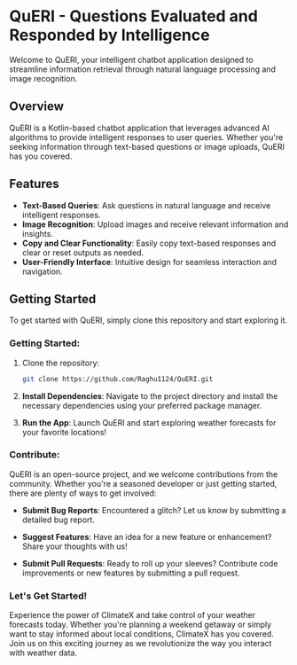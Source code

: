 # QuERI - Questions Evaluated and Responded by Intelligence

Welcome to QuERI, your intelligent chatbot application designed to streamline information retrieval through natural language processing and image recognition.

## Overview

QuERI is a Kotlin-based chatbot application that leverages advanced AI algorithms to provide intelligent responses to user queries. Whether you're seeking information through text-based questions or image uploads, QuERI has you covered.

## Features

- **Text-Based Queries**: Ask questions in natural language and receive intelligent responses.
- **Image Recognition**: Upload images and receive relevant information and insights.
- **Copy and Clear Functionality**: Easily copy text-based responses and clear or reset outputs as needed.
- **User-Friendly Interface**: Intuitive design for seamless interaction and navigation.

## Getting Started

To get started with QuERI, simply clone this repository and start exploring it.

### Getting Started:

1. Clone the repository:

   ```bash
   git clone https://github.com/Raghu1124/QuERI.git
2. **Install Dependencies**: Navigate to the project directory and install the necessary dependencies using your preferred package manager.
   
3. **Run the App**: Launch QuERI and start exploring weather forecasts for your favorite locations!

### Contribute:

QuERI is an open-source project, and we welcome contributions from the community. Whether you're a seasoned developer or just getting started, there are plenty of ways to get involved:

- **Submit Bug Reports**: Encountered a glitch? Let us know by submitting a detailed bug report.
  
- **Suggest Features**: Have an idea for a new feature or enhancement? Share your thoughts with us!
  
- **Submit Pull Requests**: Ready to roll up your sleeves? Contribute code improvements or new features by submitting a pull request.


### Let's Get Started!
Experience the power of ClimateX and take control of your weather forecasts today. Whether you're planning a weekend getaway or simply want to stay informed about local conditions, ClimateX has you covered. Join us on this exciting journey as we revolutionize the way you interact with weather data.
